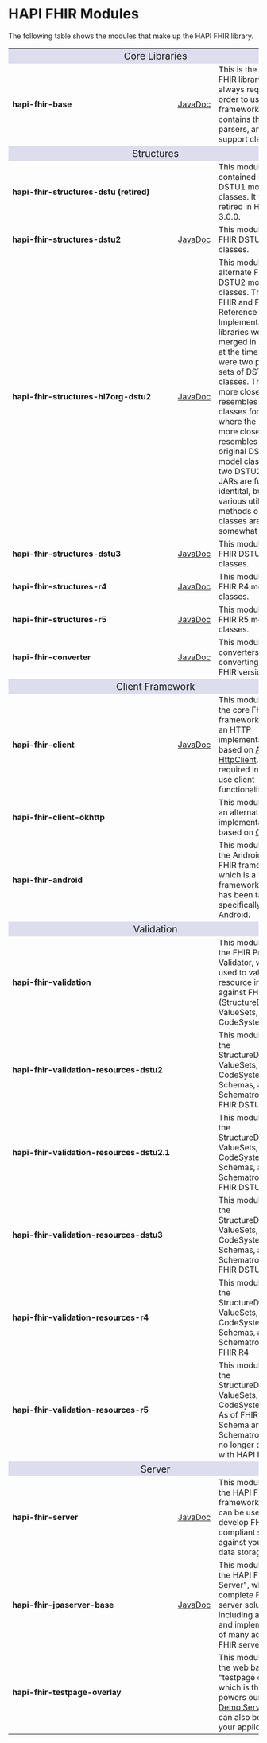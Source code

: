 # HAPI FHIR Modules

The following table shows the modules that make up the HAPI FHIR library.

<table class="table table-condensed">
    <tbody>
    <tr>
        <td colspan="3" style="text-align: center; font-size: 1.2em; background: #DDE; padding: 3px;">
            Core Libraries
        </td>
    </tr>
    <tr>
        <td style="font-weight: bold; white-space: nowrap;">hapi-fhir-base</td>
        <td>
            <a href="../../apidocs/hapi-fhir-base/">JavaDoc</a>
        </td>
        <td>
            This is the core HAPI FHIR library and is always required in order to use
            the framework. It contains the context, parsers, and other support classes.
        </td>
    </tr>
    <tr>
        <td style="text-align: center; font-size: 1.2em; background: #DDE; padding: 3px;" colspan="3">
            Structures
        </td>
    </tr>
    <tr>
        <td style="font-weight: bold; white-space: nowrap;">hapi-fhir-structures-dstu (retired)</td>
        <td>
        </td>
        <td>
            This module contained FHIR DSTU1 model classes. It was retired in HAPI FHIR 3.0.0.
        </td>
    </tr>
    <tr>
        <td style="font-weight: bold; white-space: nowrap;">hapi-fhir-structures-dstu2</td>
        <td>
            <a href="../../apidocs/hapi-fhir-structures-dstu2/">JavaDoc</a>
        </td>
        <td>
            This module contains FHIR DSTU2 model classes.
        </td>
    </tr>
    <tr>
        <td style="font-weight: bold; white-space: nowrap;">hapi-fhir-structures-hl7org-dstu2</td>
        <td>
            <a href="../../apidocs/hapi-fhir-structures-hl7org-dstu2/">JavaDoc</a>
        </td>
        <td>
            This module contains alternate FHIR DSTU2 model classes. The HAPI FHIR and FHIR "Java Reference
            Implementation"
            libraries were merged in 2015, and at the time there were two parallel sets of DSTU2 model
            classes. This set more closely resembles the model classes for DSTU3+ where the other set
            more closely resembles the original DSTU1 model classes. The two DSTU2 model JARs are functionally
            identital, but the various utility methods on the classes are somewhat different.
        </td>
    </tr>
    <tr>
        <td style="font-weight: bold; white-space: nowrap;">hapi-fhir-structures-dstu3</td>
        <td>
            <a href="../../apidocs/hapi-fhir-structures-dstu3/">JavaDoc</a>
        </td>
        <td>
            This module contains FHIR DSTU3 model classes.
        </td>
    </tr>
    <tr>
        <td style="font-weight: bold; white-space: nowrap;">hapi-fhir-structures-r4</td>
        <td>
            <a href="../../apidocs/hapi-fhir-structures-r4/">JavaDoc</a>
        </td>
        <td>
            This module contains FHIR R4 model classes.
        </td>
    </tr>
    <tr>
        <td style="font-weight: bold; white-space: nowrap;">hapi-fhir-structures-r5</td>
        <td>
            <a href="../../apidocs/hapi-fhir-structures-r5/">JavaDoc</a>
        </td>
        <td>
            This module contains FHIR R5 model classes.
        </td>
    </tr>
    <tr>
        <td style="font-weight: bold; white-space: nowrap;">hapi-fhir-converter</td>
        <td>
            <a href="../../apidocs/hapi-fhir-converter/">JavaDoc</a>
        </td>
        <td>
            This module contains converters for converting between FHIR versions.
        </td>
    </tr>
    <tr>
        <td style="text-align: center; font-size: 1.2em; background: #DDE; padding: 3px;" colspan="3">Client
            Framework
        </td>
    </tr>
    <tr>
        <td style="font-weight: bold; white-space: nowrap;">hapi-fhir-client</td>
        <td>
            <a href="../../apidocs/hapi-fhir-client/">JavaDoc</a>
        </td>
        <td>
            This module contains the core FHIR client framework, including an
            HTTP implementation based on
            <a href="https://hc.apache.org/">Apache HttpClient</a>. It is required in order
            to use client functionality in HAPI.
        </td>
    </tr>
    <tr>
        <td style="font-weight: bold; white-space: nowrap;">hapi-fhir-client-okhttp</td>
        <td>
        </td>
        <td>
            This module contains an alternate HTTP implementation based on
            <a href="http://square.github.io/okhttp/">OKHTTP</a>.
        </td>
    </tr>
    <tr>
        <td style="font-weight: bold; white-space: nowrap;">hapi-fhir-android</td>
        <td>
        </td>
        <td>
            This module contains the Android HAPI FHIR framework, which is a FHIR
            client framework which has been tailed specifically to run on Android.
        </td>
    </tr>
    <tr>
        <td style="text-align: center; font-size: 1.2em; background: #DDE; padding: 3px;" colspan="3">
            Validation
        </td>
    </tr>
    <tr>
        <td style="font-weight: bold; white-space: nowrap;">hapi-fhir-validation</td>
        <td>
        </td>
        <td>
            This module contains the FHIR Profile Validator, which is used to
            validate resource instances against FHIR Profiles (StructureDefinitions,
            ValueSets, CodeSystems, etc.).
        </td>
    </tr>
    <tr>
        <td style="font-weight: bold; white-space: nowrap;">hapi-fhir-validation-resources-dstu2</td>
        <td>
        </td>
        <td>
            This module contains the StructureDefinitions, ValueSets, CodeSystems, Schemas,
            and Schematrons for FHIR DSTU2
        </td>
    </tr>
    <tr>
        <td style="font-weight: bold; white-space: nowrap;">hapi-fhir-validation-resources-dstu2.1</td>
        <td>
        </td>
        <td>
            This module contains the StructureDefinitions, ValueSets, CodeSystems, Schemas,
            and Schematrons for FHIR DSTU2.1
        </td>
    </tr>
    <tr>
        <td style="font-weight: bold; white-space: nowrap;">hapi-fhir-validation-resources-dstu3</td>
        <td>
        </td>
        <td>
            This module contains the StructureDefinitions, ValueSets, CodeSystems, Schemas,
            and Schematrons for FHIR DSTU3
        </td>
    </tr>
    <tr>
        <td style="font-weight: bold; white-space: nowrap;">hapi-fhir-validation-resources-r4</td>
        <td>
        </td>
        <td>
            This module contains the StructureDefinitions, ValueSets, CodeSystems, Schemas,
            and Schematrons for FHIR R4
        </td>
    </tr>
    <tr>
        <td style="font-weight: bold; white-space: nowrap;">hapi-fhir-validation-resources-r5</td>
        <td>
        </td>
        <td>
            This module contains the StructureDefinitions, ValueSets, CodeSystems for R5. As of FHIR
            R5, Schema and Schematron files are no longer distributed with HAPI FHIR.
        </td>
    </tr>
    <tr>
        <td style="text-align: center; font-size: 1.2em; background: #DDE; padding: 3px;" colspan="3">Server</td>
    </tr>
    <tr>
        <td style="font-weight: bold; white-space: nowrap;">hapi-fhir-server</td>
        <td>
            <a href="../../apidocs/hapi-fhir-server/">JavaDoc</a>
        </td>
        <td>
            This module contains the HAPI FHIR Server framework, which can be used to
            develop FHIR compliant servers against your own data storage layer.
        </td>
    </tr>
    <tr>
        <td style="font-weight: bold; white-space: nowrap;">hapi-fhir-jpaserver-base</td>
        <td>
            <a href="../../apidocs/hapi-fhir-jpaserver-base/">JavaDoc</a>
        </td>
        <td>
            This module contains the HAPI FHIR "JPA Server", which is a complete
            FHIR server solution including a database and implementations of many
            advanced FHIR server features.
        </td>
    </tr>
    <tr>
        <td style="font-weight: bold; white-space: nowrap;">hapi-fhir-testpage-overlay</td>
        <td>
        </td>
        <td>
            This module contains the web based "testpage overlay", which is the
            UI that powers our
            <a href="http://fhirtest.uhn.ca">Public Demo Server</a>
            and can also be added to your applications.
        </td>
    </tr>
    </tbody>
</table>
			
